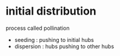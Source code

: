 # initial distribution
process called pollination
 - seeding : pushing to initial hubs
 - dispersion : hubs pushing to other hubs



